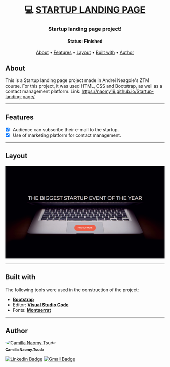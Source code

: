 <h1 align="center">
   💻 <a href="#"> STARTUP LANDING PAGE </a>
</h1>

<h3 align="center">
    Startup landing page project!
</h3>

<h4 align="center"> 
	 Status: Finished
</h4>

<p align="center">
 <a href="#about">About</a> •
 <a href="#features">Features</a> •
 <a href="#layout">Layout</a> • 
 <a href="#built-with">Built with</a> • 
 <a href="#author">Author</a>
</p>


## About

This is a Startup landing page project made in Andrei Neagoie's ZTM course. 
For this project, it was used HTML, CSS and Bootstrap, as well as a contact management platform.
Link: https://naomy19.github.io/Startup-landing-page/

---

## Features

- [x] Audience can subscribe their e-mail to the startup.
- [x] Use of marketing platform for contact management.

---

## Layout

<p align="center">
  <img alt="startup-page" title="#startup-page" src="startup-page-layout.png" width="600px">
</p>

---

## Built with

The following tools were used in the construction of the project:

-   **[Bootstrap](https://getbootstrap.com/)**
-   Editor:  **[Visual Studio Code](https://code.visualstudio.com/)**
-   Fonts:  **[Montserrat](https://fonts.google.com/specimen/Montserrat?query=mont)**

---

## Author

<a href="https://github.com/naomy19">
 <img style="border-radius: 50%;" src="https://avatars.githubusercontent.com/naomy19" width="100px;" alt="Camilla Naomy Tsuda"/>
 <br />
 <sub><b>Camilla Naomy Tsuda</b></sub></a> 
 <br />

[![Linkedin Badge](https://img.shields.io/badge/-Camilla-blue?style=flat-square&logo=Linkedin&logoColor=white&link=https://www.linkedin.com/in/camilla-naomy-tsuda-33839b133/)](https://www.linkedin.com/in/camilla-naomy-tsuda-33839b133/) 
[![Gmail Badge](https://img.shields.io/badge/-camillanaomy@gmail.com-c14438?style=flat-square&logo=Gmail&logoColor=white&link=mailto:camillanaomy@gmail.com)](mailto:camillanaomy@gmail.com)
